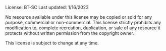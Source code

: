 License: BT-SC
Last updated: 1/16/2023

No resource available under this license may be copied or sold for any purpose, commercial or non-commercial. This license strictly prohibits any modification to, complete recreation, duplication, or sale of any resource it protects without written permission from the copyright owner.

This license is subject to change at any time.